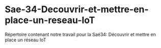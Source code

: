 # Sae-34-Decouvrir-et-mettre-en-place-un-reseau-IoT
Répertoire contenant notre travail pour la Saé34: Découvrir et mettre en place un réseau IoT
